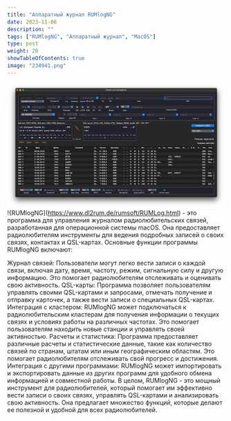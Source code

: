 ```yaml
---
title: "Аппаратный журнал RUMlogNG"
date: 2023-11-06
description: ""
tags: ["RUMlogNG", "Аппаратный журнал", "MacOS"]
type: post
weight: 20
showTableOfContents: true
image: "234941.png"
---
```

![RUMlogNG](234941.png)
!{RUMlogNG](https://www.dl2rum.de/rumsoft/RUMLog.html) - это программа для управления журналом радиолюбительских связей, разработанная для операционной системы macOS. Она предоставляет радиолюбителям инструменты для ведения подробных записей о своих связях, контактах и QSL-картах.
Основные функции программы RUMlogNG включают:

Журнал связей: Пользователи могут легко вести записи о каждой связи, включая дату, время, частоту, режим, сигнальную силу и другую информацию. Это помогает радиолюбителям отслеживать и оценивать свою активность.
QSL-карты: Программа позволяет пользователям управлять своими QSL-картами и запросами, отмечать получение и отправку карточек, а также вести записи о специальных QSL-картах.
Интеграция с кластером: RUMlogNG может подключаться к радиолюбительским кластерам для получения информации о текущих связях и условиях работы на различных частотах. Это помогает пользователям находить новые станции и управлять своей активностью.
Расчеты и статистика: Программа предоставляет различные расчеты и статистические данные, такие как количество связей по странам, штатам или иным географическим областям. Это помогает радиолюбителям отслеживать свой прогресс и достижения.
Интеграция с другими программами: RUMlogNG может импортировать и экспортировать данные из других программ для удобного обмена информацией и совместной работы.
В целом, RUMlogNG - это мощный инструмент для радиолюбителей, который помогает им эффективно вести записи о своих связях, управлять QSL-картами и анализировать свою активность. Она предлагает множество функций, которые делают ее полезной и удобной для всех радиолюбителей.